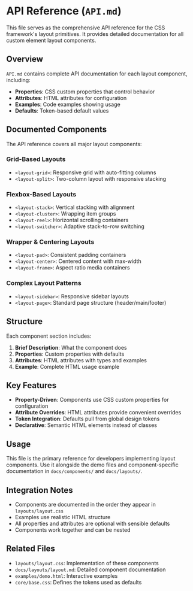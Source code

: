 # API Reference (`API.md`)

This file serves as the comprehensive API reference for the CSS framework's layout primitives. It provides detailed documentation for all custom element layout components.

## Overview

`API.md` contains complete API documentation for each layout component, including:

- **Properties**: CSS custom properties that control behavior
- **Attributes**: HTML attributes for configuration
- **Examples**: Code examples showing usage
- **Defaults**: Token-based default values

## Documented Components

The API reference covers all major layout components:

### Grid-Based Layouts
- `<layout-grid>`: Responsive grid with auto-fitting columns
- `<layout-split>`: Two-column layout with responsive stacking

### Flexbox-Based Layouts
- `<layout-stack>`: Vertical stacking with alignment
- `<layout-cluster>`: Wrapping item groups
- `<layout-reel>`: Horizontal scrolling containers
- `<layout-switcher>`: Adaptive stack-to-row switching

### Wrapper & Centering Layouts
- `<layout-pad>`: Consistent padding containers
- `<layout-center>`: Centered content with max-width
- `<layout-frame>`: Aspect ratio media containers

### Complex Layout Patterns
- `<layout-sidebar>`: Responsive sidebar layouts
- `<layout-page>`: Standard page structure (header/main/footer)

## Structure

Each component section includes:

1. **Brief Description**: What the component does
2. **Properties**: Custom properties with defaults
3. **Attributes**: HTML attributes with types and examples
4. **Example**: Complete HTML usage example

## Key Features

- **Property-Driven**: Components use CSS custom properties for configuration
- **Attribute Overrides**: HTML attributes provide convenient overrides
- **Token Integration**: Defaults pull from global design tokens
- **Declarative**: Semantic HTML elements instead of classes

## Usage

This file is the primary reference for developers implementing layout components. Use it alongside the demo files and component-specific documentation in `docs/components/` and `docs/layouts/`.

## Integration Notes

- Components are documented in the order they appear in `layouts/layout.css`
- Examples use realistic HTML structure
- All properties and attributes are optional with sensible defaults
- Components work together and can be nested

## Related Files

- `layouts/layout.css`: Implementation of these components
- `docs/layouts/layout.md`: Detailed component documentation
- `examples/demo.html`: Interactive examples
- `core/base.css`: Defines the tokens used as defaults